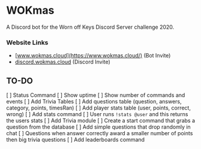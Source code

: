 # WOKmas
A Discord bot for the Worn off Keys Discord Server challenge 2020.

### Website Links
* [www.wokmas.cloud](https://www.wokmas.cloud/) (Bot Invite)
* [discord.wokmas.cloud](https://discord.wokmas.cloud/) (Discord Invite)

## TO-DO
[ ] Status Command
    [ ] Show uptime
    [ ] Show number of commands and events
[ ] Add Trivia Tables
    [ ] Add questions table (question, answers, category, points, timesRan)
    [ ] Add player stats table (user, points, correct, wrong)
[ ] Add stats command
    [ ] User runs `!stats @user` and this returns the users stats
[ ] Add Trivia module
    [ ] Create a start command that grabs a question from the database
[ ] Add simple questions that drop randomly in chat
    [ ] Questions when answer correctly award a smaller number of points then big trivia questions
[ ] Add leaderboards command
